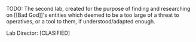 TODO: The second lab, created for the purpose of finding and researching on [[Bad God]]'s entities which deemed to be a too large of a threat to operatives, or a tool to them, if understood/adapted enough.

Lab Director: \[CLASIFIED]